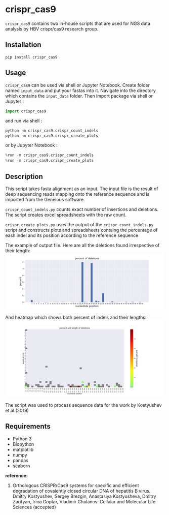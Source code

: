 # crispr_cas9
`crispr_cas9` contains two in-house scripts that are used for NGS data analysis by HBV crispr/cas9 research group. 



## Installation
```
pip install crispr_cas9
```
## Usage
`crispr_cas9` can be used via shell or Jupyter Notebook. Create folder named `input_data` and put your fastas into it. Navigate into the directory which contains the `input_data` folder. Then import package via shell or Jupyter :

```python
import crispr_cas9
```
and run via shell :
```
python -m crispr_cas9.crispr_count_indels
python -m crispr_cas9.crispr_create_plots
```
or by Jupyter Notebook :
```python
%run -m crispr_cas9.crispr_count_indels
%run -m crispr_cas9.crispr_create_plots
```

## Description
This script takes fasta alignment as an input. The input file is the result of deep sequencing reads mapping onto the reference sequence and is imported from the Geneious software.


`crispr_count_indels.py` counts exact number of insertions and deletions. The script creates excel spreadsheets with the raw count.

`crispr_create_plots.py` uses the output of the `crispr_count_indels.py` script and constructs plots and spreadsheets containg the percentage of eash indel and its position according to the reference sequence

The example of output file. Here are all the deletions found irrespective of their length: 
![bars](example_output/dels_bars.png)

And heatmap which shows both percent of indels and their lengths:
![heatmap](example_output/dels_heatmap.png)

The script was used to process sequence data for the work by Kostyushev et al.(2019)

## Requirements
- Python 3
- Biopython
- matplotlib
- numpy
- pandas
- seaborn

**reference:**
1. Orthologous CRISPR/Cas9 systems for specific and efficient degradation of covalently closed
circular DNA of hepatitis B virus. Dmitry Kostyushev, Sergey Brezgin, Anastasiya Kostyusheva, Dmitry Zarifyan, Irina
Goptar, Vladimir Chulanov. Cellular and Molecular Life Sciences (accepted)

